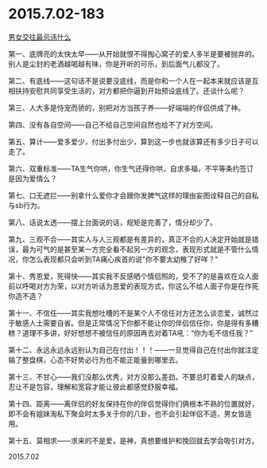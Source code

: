 2015.7.02-183
=============
[男女交往最忌讳什么](http://mp.weixin.qq.com/s?__biz=MjM5OTQzNTk3Mg==&mid=213319980&idx=1&sn=ff8cfb5a5f32a8e29ffd5d0c9b32fac5&scene=5#rd)

第一、底牌亮的太快太早——从开始就恨不得掏心窝子的爱人多半是要被抛弃的。别人是尘封的老酒越喝越有味，你是开听的可乐，到后面气儿都没了。

第二、有底线——这句话不是说要没底线，而是你和一个人在一起本来就应该是互相扶持安慰共同享受生活的，对方都把你逼到开始预设底线了。还谈什么呢？

第三、人大多是恃宠而骄的，别把对方当孩子养——好端端的伴侣供成了神。

第四、没有各自空间——自己不给自己空间自然也给不了对方空间。

第五、算计——爱多爱少，付出多付出少，算到这一步也就该算还有多少日子可以走了。

第六、双重标准——TA生气你哄，你生气还得你哄，自求多福，不平等条约签订是因为爱情么？

第七、口无遮拦——别拿什么爱你才会跟你发脾气这样的理由妄图诠释自己的自私与sb行为。

第八、话说太透——摆上台面说的话，规矩是完善了，情分却少了。

第九、三观不合——其实人与人三观都是有差异的，真正不合的人决定开始就是错误，最为可气的是甚至某一方完全看不起另一方的观念，表现形式就是不管什么情况，你怎么表现都只会听到TA痛心疾首的说"你不要太幼稚了好咩？"

第十、秀恩爱，死得快——其实我不反感晒个情侣照的，受不了的是喜欢在众人面前以呼喝对方为荣，以对方听话为恩爱的表现方式，你这么不给人面子你是在作死你造不造？

第十一、不信任——其实我想吐槽的不是某个人不信任对方还怎么谈恋爱，诚然过于敏感人士需要自省。但是正常情况下你都不能让你的伴侣信任你，你是得有多糟糕？道理不多讲，好好想想不被信任的原因再去对着TA吼：“你为毛不信任我？”

第十二、永远永远永远别认为自己在付出！！！——一旦觉得自己在付出你就注定输了整盘棋，心态不好势必行为也不能正能量到哪里去。

第十三、不甘心——我们没那么优秀，对方没那么差劲。不要总盯着爱人的缺点，忍让不是包容，理解和宽容才能让彼此都感觉舒服幸福。

第十四、距离——离伴侣的好友保持在你的伴侣觉得你们俩根本不熟的位置就好，即不会有姐妹淘私下聚会时太多关于你的八卦，也不会引起伴侣不适，男女皆适用。

第十五、莫相求——求来的不是爱，是神，真想要维护和挽回就去学会吸引对方。

2015.7.02